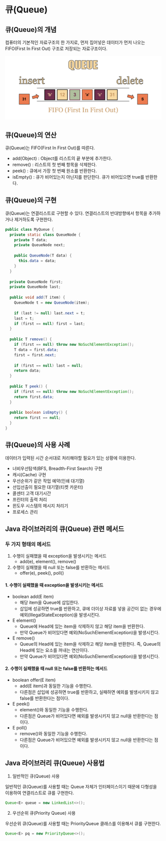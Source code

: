 # 큐(Queue)

## 큐(Queue)의 개념

컴퓨터의 기본적인 자료구조의 한 가지로, 먼저 집어넣은 데이터가 먼저 나오는 FIFO(First In First Out) 구조로 저장되는 자료구조이다.

![queue](./images/queue.png)

## 큐(Queue)의 연산

큐(Queue)는 FIFO(First In First Out)를 따른다.

- add(Object) : Object를 리스트의 끝 부분에 추가한다.
- remove() : 리스트의 첫 번째 항목을 삭제한다.
- peek() : 큐에서 가장 첫 번째 원소를 반환한다.
- isEmpty() : 큐가 비어있는지 아닌지를 판단한다. 큐가 비어있으면 true를 반환한다.

## 큐(Queue)의 구현

큐(Queue)는 연결리스트로 구현할 수 있다. 연결리스트의 반대방향에서 항목을 추가하거나 제거하도록 구현한다.

```java
public class MyQueue {
  private static class QueueNode {
    private T data;
    private QueueNode next;

    public QueueNode(T data) {
      this.data = data;
    }
  }

  private QueueNode first;
  private QueueNode last;

  public void add(T item) {
    QueueNode t = new QueueNode(item);

    if (last != null) last.next = t;
    last = t;
    if (first == null) first = last;
  }

  public T remove() {
    if (first == null) throw new NoSuchElementException();
    T data = first.data;
    first = first.next;

    if (first == null) last = null;
    return data;
  }

  public T peek() {
    if (first == null) throw new NoSuchElementException();
    return first.data;
  }

  public boolean isEmpty() {
    return first == null;
  }
}
```

## 큐(Queue)의 사용 사례

데이터가 입력된 시간 순서대로 처리해야할 필요가 있는 상황에 이용한다.

- 너비우선탐색(BFS, Breadth-First Search) 구현
- 캐시(Cache) 구현
- 우선순위가 같은 작업 예약(인쇄 대기열)
- 선입선출이 필요한 대기열(티켓 카운터)
- 콜센터 고객 대기시간
- 프린터의 출력 처리
- 윈도우 시스템의 메시지 처리기
- 프로세스 관리

## Java 라이브러리의 큐(Queue) 관련 메서드

### 두 가지 형태의 메서드

1. 수행이 실패했을 때 exception을 발생시키는 메서드
	- add(e), element(), remove()
2. 수행이 실패했을 때 null 또는 false를 반환하는 메서드
	- offer(e), peek(), poll()

#### 1. 수행이 실패했을 때 exception을 발생시키는 메서드

- boolean add(E item)
	- 해당 item을 Queue에 삽입한다.
	- 삽입에 성공하면 true를 반환하고, 큐에 더이상 자료를 넣을 공간이 없는 경우에 예외(IllegalStateException)을 발생시킨다.
- E element()
	- Queue에 Head에 있는 item을 삭제하지 않고 해당 item을 반환한다.
	- 만약 Queue가 비어있다면 예외(NoSuchElementException)을 발생시킨다.
- E remove()
	- Queue의 Head에 있는 item을 삭제하고 해당 item을 반환한다. 즉, Queue의 Head에 있는 요소를 꺼내는 연산이다.
	- 만약 Queue가 비어있다면 예외(NoSuchElementException)을 발생시킨다.

#### 2. 수행이 실패했을 때 null 또는 false를 반환하는 메서드

- boolean offer(E item)
	- add(E item)과 동일한 기능을 수행한다.
	- 다른점은 삽입에 성공하면 true를 반환하고, 실패하면 예외를 발생시키지 않고 false를 반환한다는 점이다.
- E peek()
	- element()와 동일한 기능을 수행한다.
	- 다른점은 Queue가 비어있다면 예외를 발생시키지 않고 null을 반환한다는 점이다.
- E poll()
	- remove()와 동일한 기능을 수행한다.
	- 다른점은 Queue가 비어있으면 예외를 발생시키지 않고 null을 반환한다는 점이다.

## Java 라이브러리 큐(Queue) 사용법

1. 일반적인 큐(Queue) 사용

일반적인 큐(Queue)를 사용할 때는 Queue 자체가 인터페이스이기 때문에 다형성을 이용하여 연결리스트로 큐를 구현한다.

```java
Queue<E> queue = new LinkedList<>();
```

2. 우선순위 큐(Priority Queue) 사용

우선순위 큐(Queue)를 사용할 때는 PriorityQueue 클래스를 이용해서 큐를 구현한다.

```java
Queue<E> pq = new PriorityQueue<>();
```
